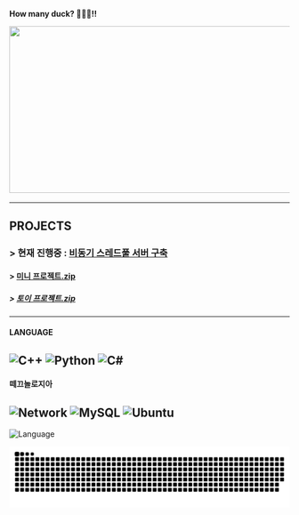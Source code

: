 **How many duck? 🦆🐤🐣!!**
<!--
**Owl-jun/Owl-jun** is a ✨ _special_ ✨ repository because its `README.md` (this file) appears on your GitHub profile.

Here are some ideas to get you started:

- 🔭 I’m currently working on ...
- 🌱 I’m currently learning ...
- 👯 I’m looking to collaborate on ...
- 🤔 I’m looking for help with ...
- 💬 Ask me about ...
- 📫 How to reach me: ...
- 😄 Pronouns: ...
- ⚡ Fun fact: ...
-->


<a href="https://www.gitanimals.org/en_US?utm_medium=image&utm_source=Owl-jun&utm_content=farm">
<img
  src="https://render.gitanimals.org/farms/Owl-jun"
  width="600"
  height="300"
/>
</a>

---
## PROJECTS

### > 현재 진행중 : [비동기 스레드풀 서버 구축](https://github.com/Owl-jun/mini_projects/tree/main/asyncProject)
#### > [미니 프로젝트.zip](https://github.com/Owl-jun/mini_projects)
##### > [토이 프로젝트.zip](https://github.com/Owl-jun/toyprojects)

---
#### LANGUAGE
![C++](https://img.shields.io/badge/C++-00599C?style=for-the-badge&logo=c%2B%2B&logoColor=white)
![Python](https://img.shields.io/badge/Python-3776AB?style=for-the-badge&logo=python&logoColor=white)
![C#](https://img.shields.io/badge/C%23-239120?style=for-the-badge&logo=c-sharp&logoColor=white)
---
#### 떼끄놀로지아
![Network](https://img.shields.io/badge/Network-0A66C2?style=for-the-badge&logo=networkx&logoColor=white)
![MySQL](https://img.shields.io/badge/MySQL-00758F?style=for-the-badge&logo=mysql&logoColor=white)
![Ubuntu](https://img.shields.io/badge/Ubuntu-E95420?style=for-the-badge&logo=ubuntu&logoColor=white)
---

![Language](https://github-readme-stats.vercel.app/api/top-langs/?username=Owl-jun&theme=tokyonight&layout=compact)

![snake gif](https://github.com/Owl-jun/Owl-jun/blob/output/github-snake.svg)
<!-- ![Snake animation](https://Owl-jun.github.io/my-snake-animation/snake.svg) -->
